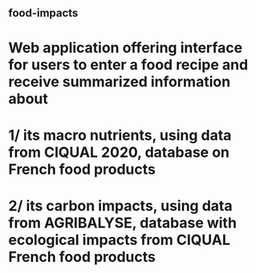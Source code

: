 ## food-impacts

# Web application offering interface for users to enter a food recipe and receive summarized information about
# 1/ its macro nutrients, using data from CIQUAL 2020, database on French food products
# 2/ its carbon impacts, using data from AGRIBALYSE, database with ecological impacts from CIQUAL French food products